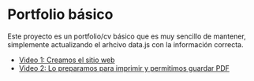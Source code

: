 # Portfolio básico
Este proyecto es un portfolio/cv básico que es muy sencillo de mantener, simplemente actualizando el arhcivo data.js con la información correcta.

* [Video 1: Creamos el sitio web](https://youtu.be/FB6IAhYdTjA)
* [Video 2: Lo preparamos para imprimir y permitimos guardar PDF](https://youtu.be/AFRDenuA4o4)
